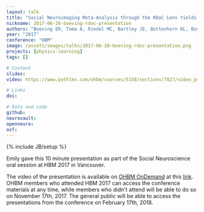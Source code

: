 ```yaml
---
layout: talk
title: "Social Neuroimaging Meta-Analysis through the RDoC Lens Yields Distinct Context-Driven Cliques"
nickname: 2017-06-28-boeving-rdoc-presentation
authors: "Boeving ER, Toma A, Riedel MC, Bartley JE, Bottenhorn KL, Bzdok D, Eickhoff SB, Sutherland MT, Glahn D, Laird AR"
year: "2017"
conference: "HBM"
image: /assets/images/talks/2017-06-28-boeving-rdoc-presentation.png
projects: [physics-learning]
tags: []

# Content
slides:
video: https://www.pathlms.com/ohbm/courses/5158/sections/7827/video_presentations/78501

# Links
doi:

# Data and code
github:
neurovault:
openneuro:
osf:
---
```

{% include JB/setup %}

Emily gave this 10 minute presentation as part of the Social Neuroscience oral session at HBM 2017 in Vancouver.

The video of the presentation is available on [OHBM OnDemand](https://www.pathlms.com/ohbm) at this [link](https://www.pathlms.com/ohbm/courses/5158/sections/7827/video_presentations/78501). OHBM members who attended HBM 2017 can access the conference materials at any time, while members who didn't attend will be able to do so on November 17th, 2017. The general public will be able to access the presentations from the conference on February 17th, 2018.
